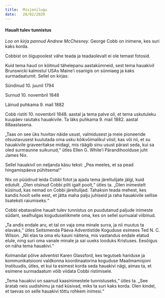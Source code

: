 ```yaml
---
title:  Misjonilugu
date:   28/02/2020
---
```


#### Haualt tulev tunnistus

_Loo on kirja pannud Andrew McChesney._
George Cobb on inimene, kes suri kaks korda.

Cobbist on õigupoolest vähe teada ja teadaolevalt ei ole temast fotosid.

Kuid tema haud on köitnud tähelepanu aastakümneid, sest tema hauakivil Brunswicki kalmistul USAs Maine’i osariigis on sünniaeg ja kaks surmadaatumit. Sellel on kirjas:

Sündinud 10. juunil 1794

Surnud 10. novembril 1848

Läinud puhkama 9. mail 1882

Cobb ristiti 10. novembril 1848. aastal ja tema palve oli, et tema uskutuleku kuupäev raiutaks hauakivile. Ta läks puhkama 9. mail 1882. aastal 88aastasena.

„Taas on see üks huvitav näide usust, valmidusest ja meie pioneeride otsustavusest kuulutada oma usku kõikvõimalikul viisil, kas või nii, et su hauakivile graveeritakse midagi, mis räägib sinu usust pärast seda, kui sa oled surmaunne suikunud,“ ütles Ellen G. White’i Pärandihoolduse juht James Nix.

Sellel hauakivil on neljanda käsu tekst: „Pea meeles, et sa pead hingamispäeva pühitsema!“

Nix on püüdnud leida Cobbi fotot ja ajada tema järeltulijate jälgi, kuid edutult. „Olen otsinud Cobbi pilti igalt poolt,“ ütles ta. „Olen inimestelt küsinud, kas nemad on Cobbi järeltulijad. Tahaksin teada mehest, kes kandis hoolt selle eest, et jätta maha palju juhiseid ja raha hauakivile sellise lisateksti raiumiseks.“

Cobbi ebatavaline haualt tulev tunnistus on puudutanud paljude inimeste südant, sealhulgas koguduseliikmete oma, kes on sellel surnuaial viibinud.

„Ta andis endale aru, et tal on vaja oma minale surra, ja nii muutus ta elavaks,“ ütles Seitsmenda Päeva Adventistide Koguduse esimees Ted N. C. Wilson. „Nii elas ta oma elu kauni näitena, mis vastandus endale elatud elule, ning suri oma vanale minale ja sai uueks looduks Kristuses. Eesõigus on näha tema hauakivi.“

Kolmandat põlve adventist Karen Glassford, kes tegutseb hariduse ja kommunikatsiooni valdkonna koordinaatorina koguduse Maailmamisjoni Instituudis, ütles, et kui ta esimest korda seda hauakivi nägi, aimas ta, et esimene surmadaatum võib viidata Cobbi ristimisele.

„Tema hauakivi on saanud kaasinimestele tunnistuseks,“ ütles ta. „See äratab neis uudishimu ja nad küsivad, miks ta suri kaks korda. Olen kindel, et taevas on selle hauakivi tõttu rohkem inimesi.“